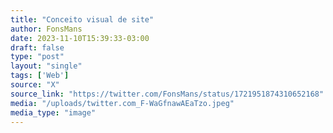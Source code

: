 ```yaml
---
title: "Conceito visual de site"
author: FonsMans
date: 2023-11-10T15:39:33-03:00
draft: false
type: "post"
layout: "single"
tags: ['Web']
source: "X"
source_link: "https://twitter.com/FonsMans/status/1721951874310652168"
media: "/uploads/twitter.com_F-WaGfnawAEaTzo.jpeg"
media_type: "image"
---
```


